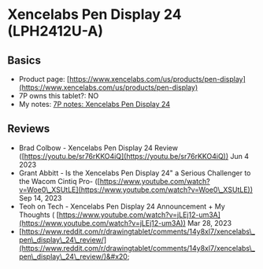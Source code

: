 # Xencelabs Pen Display 24 (LPH2412U-A)

## Basics

* Product page: [https://www.xencelabs.com/us/products/pen-display](https://www.xencelabs.com/us/products/pen-display)
* 7P owns this tablet?: NO
* My notes: [7P notes: Xencelabs Pen Display 24](../../7p-notes/7p-notes-xencelabs/7p-notes-xencelabs-pen-display-24.md)  &#x20;

## Reviews

* Brad Colbow - Xencelabs Pen Display 24 Review ([https://youtu.be/sr76rKKO4iQ](https://youtu.be/sr76rKKO4iQ))  Jun 4 2023
* Grant Abbitt - Is the Xencelabs Pen Display 24" a Serious Challenger to the Wacom Cintiq Pro- ([https://www.youtube.com/watch?v=Woe0\_XSUtLE](https://www.youtube.com/watch?v=Woe0\_XSUtLE)) Sep 14, 2023
* Teoh on Tech - Xencelabs Pen Display 24 Announcement + My Thoughts ( [https://www.youtube.com/watch?v=jLEj12-um3A](https://www.youtube.com/watch?v=jLEj12-um3A)) Mar 28, 2023
* [https://www.reddit.com/r/drawingtablet/comments/14y8xl7/xencelabs\_pen\_display\_24\_review/](https://www.reddit.com/r/drawingtablet/comments/14y8xl7/xencelabs\_pen\_display\_24\_review/)&#x20;



